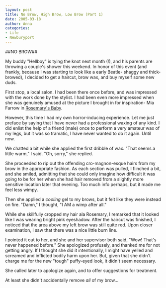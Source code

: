 ```yaml
---
layout: post
title: No Brow, High Brow, Low Brow (Part 1)
date: 2005-03-18
author: Anna
categories:
- Life
- Newburyport
---
```


##NO BROW##

My buddy "Hellboy" is tying the knot next month (!), and his parents are throwing a couple's shower this weekend. In honor of this event (and frankly, because I was starting to look like a early Beatle- shaggy and thick-browed), I decided to get a haircut, brow wax, and buy myself some new duds.

First stop, a local salon. I had been there once before, and was impressed with the work done by the stylist. I had been even more impressed when she was genuinely amused at the picture I brought in for inspiration- Mia Farrow in <a href="http://www.imdb.com/gallery/mptv/1389/Mptv/1389/6008_0070.jpg?path=gallery&path_key=0063522">Rosemary's Baby</a>.

However, this time I had my own horror-inducing experience. Let me just preface by saying that I have never had a professional waxing of any kind. I did enlist the help of a friend (male) once to perform a very amateur wax of my legs, but it was so tramatic, I have never wanted to do it again. Until now.

We chatted a bit while she applied the first dribble of wax. "That seems a little warm," I said. "Oh, sorry," she replied.

She proceeded to rip out the offending cro-magnon-esque hairs from my brow in the appropriate fashion. As each section was pulled, I flinched a bit, and she smiled, admitting that she could only imagine how difficult it was going to be for her when she had hair removed from a slightly more sensitive location later that evening. Too much info perhaps, but it made me feel less wimpy.

Then she applied a <i>cooling</i> gel to my brows, but it felt like they were instead on fire. "Damn," I thought, "I AM a wimp after all."

While she skillfully cropped my hair ala Rosemary, I remarked that it looked like I was wearing bright pink eyeshadow. After the haircut was finished, I noticed that the area above my left brow was still quite red. Upon closer examination, I saw that there was a nice little burn line.

I pointed it out to her, and she and her supervisor both said, "Wow! That's never happened before." She apologized profusely, and thanked me for not getting angry. If I thought she did it intentionally, I might have yelled and screamed and inflicted bodily harm upon her. But, given that she didn't charge me for the new "tough" puffy-eyed look, it didn't seem necessary.

She called later to apologize again, and to offer suggestions for treatment.

At least she didn't accidentally remove <i>all</i> of my brow...